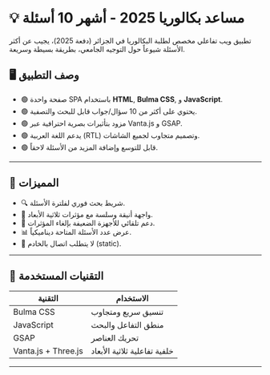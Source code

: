 # 💡 مساعد بكالوريا 2025 - أشهر 10 أسئلة

تطبيق ويب تفاعلي مخصص لطلبة البكالوريا في الجزائر (دفعة 2025)، يجيب عن أكثر الأسئلة شيوعاً حول التوجيه الجامعي، بطريقة بسيطة وسريعة.

## 🖥️ وصف التطبيق

- 🟢 صفحة واحدة SPA باستخدام **HTML**, **Bulma CSS**, و **JavaScript**.
- 🟢 يحتوي على أكثر من 10 سؤال/جواب قابل للبحث والتصفية.
- 🟢 مزود بتأثيرات بصرية احترافية عبر Vanta.js و GSAP.
- 🟢 يدعم اللغة العربية (RTL) وتصميم متجاوب لجميع الشاشات.
- 🟢 قابل للتوسع وإضافة المزيد من الأسئلة لاحقاً.

---

## 🚀 المميزات

- 🔍 شريط بحث فوري لفلترة الأسئلة.
- 🎨 واجهة أنيقة وسلسة مع مؤثرات ثلاثية الأبعاد.
- 📱 دعم تلقائي للأجهزة الضعيفة بإلغاء المؤثرات.
- 📊 عرض عدد الأسئلة المتاحة ديناميكياً.
- 💾 لا يتطلب اتصال بالخادم (static).

---

## 🧰 التقنيات المستخدمة

| التقنية          | الاستخدام                      |
|------------------|-------------------------------|
| Bulma CSS        | تنسيق سريع ومتجاوب           |
| JavaScript       | منطق التفاعل والبحث           |
| GSAP             | تحريك العناصر                |
| Vanta.js + Three.js | خلفية تفاعلية ثلاثية الأبعاد |

---

